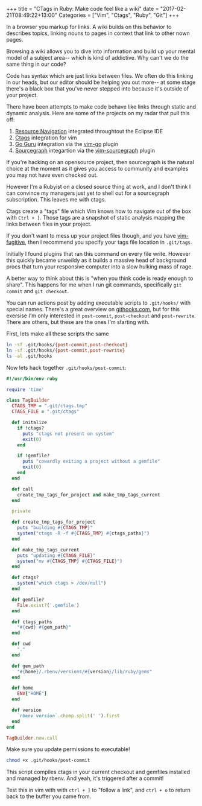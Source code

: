 +++
title = "CTags in Ruby: Make code feel like a wiki"
date = "2017-02-21T08:49:22+13:00"
Categories = ["Vim", "Ctags", "Ruby", "Git"]
+++

In a browser you markup for links. A wiki builds on this behavior to describes topics, linking nouns to pages in context that link to other nown pages.

Browsing a wiki allows you to dive into information and build up your mental model of a subject area-- which is kind of addictive. Why can't we do the same thing in our code?

Code has syntax which are just links between files. We often do this linking in our heads, but our editor should be helping you out more-- at some stage there's a black box that you've never stepped into because it's outside of your project.

There have been attempts to make code behave like links through static and dynamic analysis. Here are some of the projects on my radar that pull this off:

1. [Resource Navigation][1.1] integrated throughtout the Eclipse IDE
2. [Ctags][2.1] integration for vim
3. [Go Guru][3.1] integration via the [vim-go][3.2] plugin
4. [Sourcegraph][4.1] integartion via the [vim-sourcegraph][4.2] plugin

If you're hacking on an opensource project, then sourcegraph is the natural choice at the moment as it gives you access to community and examples you may not have even checked out.

However I'm a Rubyist on a closed source thing at work, and I don't think I can convince my managers just yet to shell out for a sourcegraph subscription. This leaves me with ctags.

Ctags create a "tags" file which Vim knows how to navigate out of the box with `Ctrl + ]`. Those tags are a snapshot of static analysis mapping the links between files in your project.

If you don't want to mess up your project files though, and you have [vim-fugitive][5], then I recommend you specify your tags file location in `.git/tags`.

Initially I found plugins that ran this command on every file write. However this quickly became unweildy as it builds a massive head of background procs that turn your responsive computer into a slow hulking mass of rage.

A better way to think about this is "when you think code is ready enough to share". This happens for me when I run git commands, specifically `git commit` and `git checkout`.

You can run actions post by adding executable scripts to `.git/hooks/` with special names. There's a great overview on [githooks.com][6], but for this exersise I'm only interested in `post-commit`, `post-checkout` and `post-rewrite`. There are others, but these are the ones I'm starting with.

First, lets make all these scripts the same
```bash
ln -sf .git/hooks/{post-commit,post-checkout}
ln -sf .git/hooks/{post-commit,post-rewrite}
ls -al .git/hooks
```

Now lets hack together `.git/hooks/post-commit`:
```ruby
#!/usr/bin/env ruby

require 'time'

class TagBuilder
  CTAGS_TMP = ".git/ctags.tmp"
  CTAGS_FILE = ".git/ctags" 

  def initalize
    if !ctags?
      puts "ctags not present on system"
      exit(0)
    end

    if !gemfile?
      puts "cowardly exiting a project without a gemfile"
      exit(0)
    end
  end

  def call
    create_tmp_tags_for_project and make_tmp_tags_current
  end

  private

  def create_tmp_tags_for_project
    puts "building #{CTAGS_TMP}"
    system("ctags -R -f #{CTAGS_TMP} #{ctags_paths}")
  end

  def make_tmp_tags_current
    puts "updating #{CTAGS_FILE}"
    system("mv #{CTAGS_TMP} #{CTAGS_FILE}")
  end

  def ctags?
    system("which ctags > /dev/null")
  end

  def gemfile?
    File.exist?('.gemfile')
  end

  def ctags_paths
    "#{cwd} #{gem_path}"
  end

  def cwd
    "."
  end

  def gem_path
    "#{home}/.rbenv/versions/#{version}/lib/ruby/gems"
  end

  def home
    ENV["HOME"]
  end

  def version
    `rbenv version`.chomp.split(' ').first
  end
end

TagBuilder.new.call
```

Make sure you update permissions to executable!
```bash
chmod +x .git/hooks/post-commit
```

This script compiles ctags in your current checkout and gemfiles installed and managed by rbenv. And yeah, it's triggered after a commit!

Test this in vim with with `ctrl + ]` to "follow a link", and `ctrl + o` to return back to the buffer you came from.

[1.1]: http://help.eclipse.org/neon/topic/org.eclipse.platform.doc.isv/reference/api/org/eclipse/ui/views/navigator/package-summary.html
[2.1]: http://ricostacruz.com/til/navigate-code-with-ctags
[3.1]: https://godoc.org/golang.org/x/tools/cmd/guru
[3.2]: https://github.com/fatih/vim-go
[4.1]: https://sourcegraph.com
[4.2]: https://github.com/lazywei/vim-sourcegraph
[5]: https://github.com/tpope/vim-fugitive
[6]: http://githooks.com/
